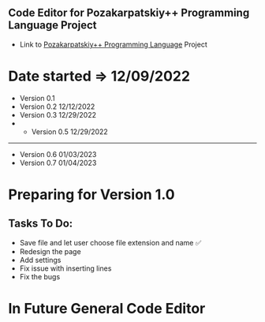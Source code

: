 ## Code Editor for Pozakarpatskiy++ Programming Language Project
* Link to [Pozakarpatskiy++ Programming Language](https://github.com/Sciencewolf/pozpp_beta) Project

# Date started => 12/09/2022

* Version 0.1
* Version 0.2 12/12/2022
* Version 0.3 12/29/2022
* * Version 0.5 12/29/2022
----
* Version 0.6 01/03/2023
* Version 0.7 01/04/2023

# Preparing for Version 1.0
## Tasks To Do:

* Save file and let user choose file extension and name ✅
* Redesign the page
* Add settings 
* Fix issue with inserting lines
* Fix the bugs

# In Future General Code Editor